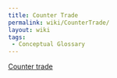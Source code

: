 ```yaml
---
title: Counter Trade
permalink: wiki/CounterTrade/
layout: wiki
tags:
 - Conceptual Glossary
---
```


[Counter trade](https://en.wikipedia.org/wiki/Counter_trade)
